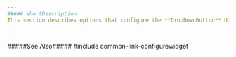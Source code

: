 ```yaml
---
##### shortDescription
This section describes options that configure the **DropDownButton** UI component's contents, behavior, and appearance.

---
```

#####See Also#####
#include common-link-configurewidget